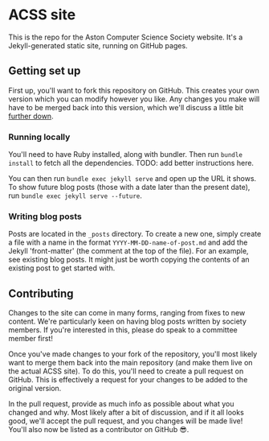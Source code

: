 # ACSS site

This is the repo for the Aston Computer Science Society website. It's a Jekyll-generated static site, running on GitHub pages.

## Getting set up

First up, you'll want to fork this repository on GitHub. This creates your own version which you can modify however you like. Any changes you make will have to be merged back into this version, which we'll discuss a little bit [further down](#contributing).

### Running locally

You'll need to have Ruby installed, along with bundler. Then run `bundle install` to fetch all the dependencies. TODO: add better instructions here.

You can then run `bundle exec jekyll serve` and open up the URL it shows. To show future blog posts (those with a date later than the present date), run `bundle exec jekyll serve --future`. 

### Writing blog posts

Posts are located in the `_posts` directory. To create a new one, simply create a file with a name in the format `YYYY-MM-DD-name-of-post.md` and add the Jekyll 'front-matter' (the comment at the top of the file). For an example, see existing blog posts. It might just be worth copying the contents of an existing post to get started with.

## Contributing

Changes to the site can come in many forms, ranging from fixes to new content. We're particularly keen on having blog posts written by society members. If you're interested in this, please do speak to a committee member first!

Once you've made changes to your fork of the repository, you'll most likely want to merge them back into the main repository (and make them live on the actual ACSS site). To do this, you'll need to create a pull request on GitHub. This is effectively a request for your changes to be added to the original version.

In the pull request, provide as much info as possible about what you changed and why. Most likely after a bit of discussion, and if it all looks good, we'll accept the pull request, and you changes will be made live! You'll also now be listed as a contributor on GitHub 😎.

